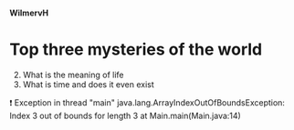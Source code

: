 #### WilmervH
# Top three **mysteries** of the world

2. What is the meaning of life
3.  What is time and does it even exist

:exclamation: 
        Exception in thread "main"
        java.lang.ArrayIndexOutOfBoundsException: Index 3 out of bounds for length 3
	    at Main.main(Main.java:14)